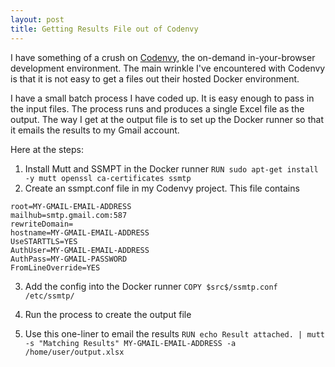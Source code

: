 ```yaml
---
layout: post
title: Getting Results File out of Codenvy
---
```


I have something of a crush on [Codenvy](https://codenvy.com/), the on-demand in-your-browser development environment. The main wrinkle I've encountered with Codenvy is that it is not easy to get a files out their hosted Docker environment.

I have a small batch process I have coded up.  It is easy enough to pass in the input files.  The process runs and produces a single Excel file as the output.  The way I get at the output file is to set up the Docker runner so that it emails the results to my Gmail account.

Here at the steps:

1. Install Mutt and SSMPT in the Docker runner
    `RUN sudo apt-get install -y mutt openssl ca-certificates ssmtp`
2. Create an ssmpt.conf file in my Codenvy project.  This file contains
```
root=MY-GMAIL-EMAIL-ADDRESS
mailhub=smtp.gmail.com:587
rewriteDomain=
hostname=MY-GMAIL-EMAIL-ADDRESS
UseSTARTTLS=YES
AuthUser=MY-GMAIL-EMAIL-ADDRESS
AuthPass=MY-GMAIL-PASSWORD
FromLineOverride=YES
```
3. Add the config into the Docker runner
    `COPY $src$/ssmtp.conf /etc/ssmtp/`
    
    
4. Run the process to create the output file
5. Use this one-liner to email the results
    `RUN echo Result attached. | mutt -s "Matching Results" MY-GMAIL-EMAIL-ADDRESS -a /home/user/output.xlsx`


